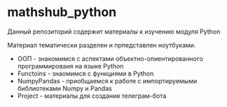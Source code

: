 # mathshub_python
Данный репозиторий содержит материалы к изучению модуля Python

Материал тематически разделен и прпедставлен ноутбуками.

* ООП - знакомимся с аспектами объектно-опиентированного программироваия на языке Python
* Functoins - знаомимся с функциями в Python
* NumpyPandas - приобщаемся к работе с импортируемыми библиотеками Numpy и Pandas
* Project - материалы для создания телеграм-бота
